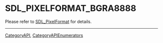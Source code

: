 # SDL_PIXELFORMAT_BGRA8888

Please refer to [SDL_PixelFormat](SDL_PixelFormat) for details.

----
[CategoryAPI](CategoryAPI), [CategoryAPIEnumerators](CategoryAPIEnumerators)

